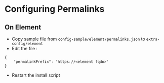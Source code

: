 # Configuring Permalinks

## On Element

 - Copy sample file from `config-sample/element/permalinks.json` to `extra-config/element`
 - Edit the file :
```
{
    "permalinkPrefix": "https://<element fqdn>"
}
```
 - Restart the install script
